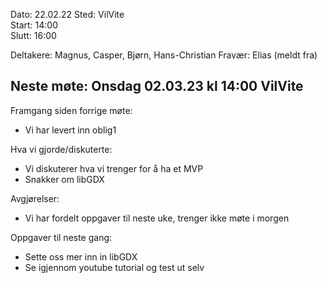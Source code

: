 Dato: 22.02.22
Sted: VilVite	
Start: 14:00	
Slutt: 16:00

Deltakere: Magnus, Casper, Bjørn, Hans-Christian
Fravær: Elias (meldt fra)

Neste møte: 
Onsdag 02.03.23 kl 14:00 VilVite
-----------------------------------------

Framgang siden forrige møte:
- Vi har levert inn oblig1

Hva vi gjorde/diskuterte:
- Vi diskuterer hva vi trenger for å ha et MVP
- Snakker om libGDX

Avgjørelser:
- Vi har fordelt oppgaver til neste uke, trenger ikke møte i morgen

Oppgaver til neste gang:
- Sette oss mer inn in libGDX
- Se igjennom youtube tutorial og test ut selv